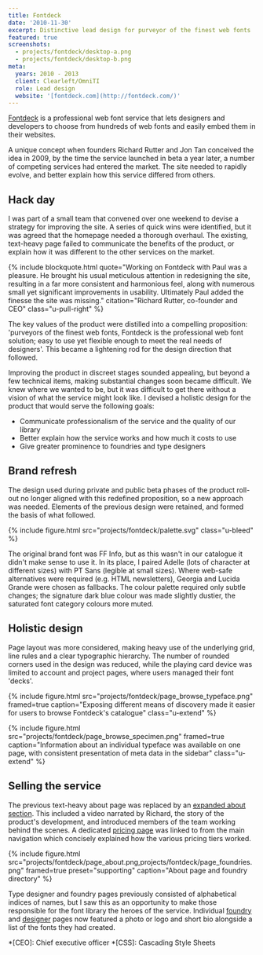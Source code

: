 ```yaml
---
title: Fontdeck
date: '2010-11-30'
excerpt: Distinctive lead design for purveyor of the finest web fonts
featured: true
screenshots:
  - projects/fontdeck/desktop-a.png
  - projects/fontdeck/desktop-b.png
meta:
  years: 2010 - 2013
  client: Clearleft/OmniTI
  role: Lead design
  website: '[fontdeck.com](http://fontdeck.com/)'
---
```

[Fontdeck][1] is a professional web font service that lets designers and developers to choose from hundreds of web fonts and easily embed them in their websites.

A unique concept when founders Richard Rutter and Jon Tan conceived the idea in 2009, by the time the service launched in beta a year later, a number of competing services had entered the market. The site needed to rapidly evolve, and better explain how this service differed from others.

## Hack day

I was part of a small team that convened over one weekend to devise a strategy for improving the site. A series of quick wins were identified, but it was agreed that the homepage needed a thorough overhaul. The existing, text-heavy page failed to communicate the benefits of the product, or explain how it was different to the other services on the market.

{% include blockquote.html
  quote="Working on Fontdeck with Paul was a pleasure. He brought his usual meticulous attention in redesigning the site, resulting in a far more consistent and harmonious feel, along with numerous small yet significant improvements in usability. Ultimately Paul added the finesse the site was missing."
  citation="Richard Rutter, co-founder and CEO"
  class="u-pull-right"
%}

The key values of the product were distilled into a compelling proposition: 'purveyors of the finest web fonts, Fontdeck is the professional web font solution; easy to use yet flexible enough to meet the real needs of designers'. This became a lightening rod for the design direction that followed.

Improving the product in discreet stages sounded appealing, but beyond a few technical items, making substantial changes soon became difficult. We knew where we wanted to be, but it was difficult to get there without a vision of what the service might look like. I devised a holistic design for the product that would serve the following goals:

  * Communicate professionalism of the service and the quality of our library
  * Better explain how the service works and how much it costs to use
  * Give greater prominence to foundries and type designers

## Brand refresh

The design used during private and public beta phases of the product roll-out no longer aligned with this redefined proposition, so a new approach was needed. Elements of the previous design were retained, and formed the basis of what followed.

{% include figure.html
  src="projects/fontdeck/palette.svg"
  class="u-bleed"
%}

The original brand font was FF Info, but as this wasn't in our catalogue it didn't make sense to use it. In its place, I paired Adelle (lots of character at different sizes) with PT Sans (legible at small sizes). Where web-safe alternatives were required (e.g. HTML newsletters), Georgia and Lucida Grande were chosen as fallbacks. The colour palette required only subtle changes; the signature dark blue colour was made slightly dustier, the saturated font category colours more muted.

## Holistic design

Page layout was more considered, making heavy use of the underlying grid, line rules and a clear typographic hierarchy. The number of rounded corners used in the design was reduced, while the playing card device was limited to account and project pages, where users managed their font 'decks'.

{% include figure.html
  src="projects/fontdeck/page_browse_typeface.png"
  framed=true
  caption="Exposing different means of discovery made it easier for users to browse Fontdeck's catalogue"
  class="u-extend"
%}

{% include figure.html
  src="projects/fontdeck/page_browse_specimen.png"
  framed=true
  caption="Information about an individual typeface was available on one page, with consistent presentation of meta data in the sidebar"
  class="u-extend"
%}

## Selling the service

The previous text-heavy about page was replaced by an [expanded about section][2]. This included a video narrated by Richard, the story of the product's development, and introduced members of the team working behind the scenes. A dedicated [pricing page][3] was linked to from the main navigation which concisely explained how the various pricing tiers worked.

{% include figure.html
  src="projects/fontdeck/page_about.png,projects/fontdeck/page_foundries.png"
  framed=true
  preset="supporting"
  caption="About page and foundry directory"
%}

Type designer and foundry pages previously consisted of alphabetical indices of names, but I saw this as an opportunity to make those responsible for the font library the heroes of the service. Individual [foundry][4] and [designer][5] pages now featured a photo or logo and short bio alongside a list of the fonts they had created.

[1]: http://fontdeck.com/
[2]: http://fontdeck.com/about
[3]: http://fontdeck.com/about/pricing
[4]: http://fontdeck.com/foundries
[5]: http://fontdeck.com/designers

*[CEO]: Chief executive officer
*[CSS]: Cascading Style Sheets
